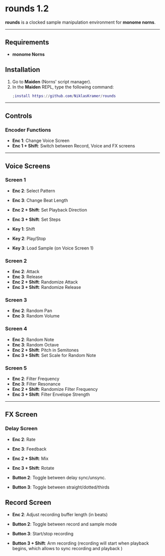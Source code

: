 # rounds 1.2

**rounds** is a clocked sample manipulation environment for **monome norns**.

---

## Requirements

- **monome Norns**

## Installation

1. Go to **Maiden** (Norns' script manager).
2. In the **Maiden** REPL, type the following command:
   ```lua
   ;install https://github.com/NiklasKramer/rounds
   ```

---

## Controls


### Encoder Functions

- **Enc 1**: Change Voice Screen
- **Enc 1 + Shift**: Switch between Record, Voice and FX screens

---

## Voice Screens

### Screen 1

- **Enc 2**: Select Pattern
- **Enc 3**: Change Beat Length
- **Enc 2 + Shift**: Set Playback Direction
- **Enc 3 + Shift**: Set Steps

- **Key 1**: Shift
- **Key 2**: Play/Stop
- **Key 3**: Load Sample (on Voice Screen 1)

### Screen 2

- **Enc 2**: Attack
- **Enc 3**: Release
- **Enc 2 + Shift**: Randomize Attack
- **Enc 3 + Shift**: Randomize Release

### Screen 3

- **Enc 2**: Random Pan
- **Enc 3**: Random Volume

### Screen 4

- **Enc 2**: Random Note
- **Enc 3**: Random Octave
- **Enc 2 + Shift**: Pitch in Semitones
- **Enc 3 + Shift**: Set Scale for Random Note   


### Screen 5

- **Enc 2**: Filter Frequency
- **Enc 3**: Filter Resonance
- **Enc 2 + Shift**: Randomize Filter Frequency
- **Enc 3 + Shift**: Filter Envelope Strength

---

## FX Screen

### Delay Screen

- **Enc 2**: Rate
- **Enc 3**: Feedback
- **Enc 2 + Shift**: Mix
- **Enc 3 + Shift**: Rotate

- **Button 2**: Toggle between delay sync/unsync.
- **Button 3**: Toggle between straight/dotted/thirds


## Record Screen

- **Enc 2**: Adjust recording buffer length (in beats)
  
- **Button 2**: Toggle between record and sample mode
- **Button 3**: Start/stop recording
- **Button 3 + Shift**: Arm recording (recording will start when playback begins, which allows to sync recording and playback )
